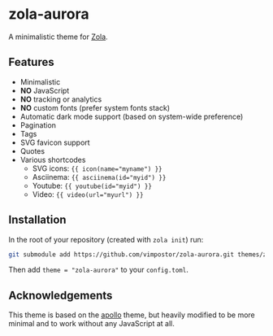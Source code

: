 # zola-aurora

A minimalistic theme for [Zola](https://www.getzola.org/).

## Features

- Minimalistic
- **NO** JavaScript
- **NO** tracking or analytics
- **NO** custom fonts (prefer system fonts stack)
- Automatic dark mode support (based on system-wide preference)
- Pagination
- Tags
- SVG favicon support
- Quotes
- Various shortcodes
	- SVG icons: `{{ icon(name="myname") }}`
	- Asciinema: `{{ asciinema(id="myid") }}`
	- Youtube: `{{ youtube(id="myid") }}`
	- Video: `{{ video(url="myurl") }}`

## Installation

In the root of your repository (created with `zola init`) run:

```bash
git submodule add https://github.com/vimpostor/zola-aurora.git themes/zola-aurora
```

Then add `theme = "zola-aurora"` to your `config.toml`.

## Acknowledgements

This theme is based on the [apollo](https://github.com/not-matthias/apollo) theme, but heavily modified to be more minimal and to work without any JavaScript at all.
